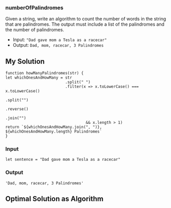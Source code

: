 ### numberOfPalindromes

Given a string, write an algorithm to count the number of words in the string that are palindromes. The output must include a list of the palindromes and the number of palindromes.

   - Input: `"Dad gave mom a Tesla as a racecar"`
   - Output: `Dad, mom, racecar, 3 Palindromes`
   
 ## My Solution
 
 ```
function howManyPalindromes(str) {
let whichOnesAndHowMany = str
                           .split(" ")
                           .filter(x => x.toLowerCase() === x.toLowerCase()
                                                               .split("")
                                                               .reverse()
                                                               .join("") 
                                    && x.length > 1)
return `${whichOnesAndHowMany.join(", ")}, ${whichOnesAndHowMany.length} Palindromes`
}
```
### Input

```
let sentence = "Dad gave mom a Tesla as a racecar"
```

### Output

```
'Dad, mom, racecar, 3 Palindromes'
```
 
 ## Optimal Solution as Algorithm
